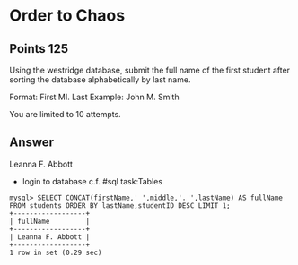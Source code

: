 # Order to Chaos

## Points 125

Using the westridge database, submit the full name of the first student after sorting the database alphabetically by last name.

Format: First MI. Last
Example: John M. Smith

You are limited to 10 attempts.

## Answer

Leanna F. Abbott

- login to database c.f. #sql task:Tables

```
mysql> SELECT CONCAT(firstName,' ',middle,'. ',lastName) AS fullName FROM students ORDER BY lastName,studentID DESC LIMIT 1;
+------------------+
| fullName         |
+------------------+
| Leanna F. Abbott |
+------------------+
1 row in set (0.29 sec)
```
